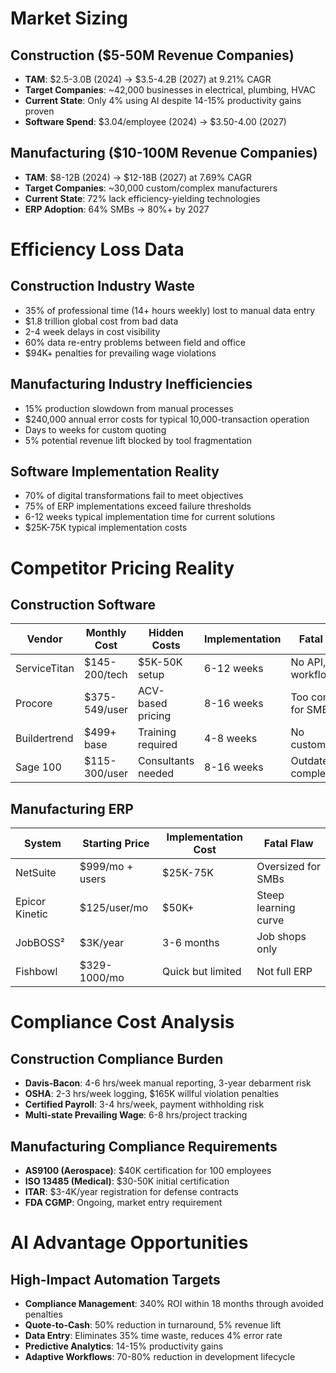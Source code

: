 # Market Sizing

## Construction ($5-50M Revenue Companies)

- **TAM**: $2.5-3.0B (2024) → $3.5-4.2B (2027) at 9.21% CAGR
- **Target Companies**: ~42,000 businesses in electrical, plumbing, HVAC
- **Current State**: Only 4% using AI despite 14-15% productivity gains proven
- **Software Spend**: $3.04/employee (2024) → $3.50-4.00 (2027)

## Manufacturing ($10-100M Revenue Companies)

- **TAM**: $8-12B (2024) → $12-18B (2027) at 7.69% CAGR
- **Target Companies**: ~30,000 custom/complex manufacturers
- **Current State**: 72% lack efficiency-yielding technologies
- **ERP Adoption**: 64% SMBs → 80%+ by 2027

# Efficiency Loss Data

## Construction Industry Waste

- 35% of professional time (14+ hours weekly) lost to manual data entry
- $1.8 trillion global cost from bad data
- 2-4 week delays in cost visibility
- 60% data re-entry problems between field and office
- $94K+ penalties for prevailing wage violations

## Manufacturing Industry Inefficiencies

- 15% production slowdown from manual processes
- $240,000 annual error costs for typical 10,000-transaction operation
- Days to weeks for custom quoting
- 5% potential revenue lift blocked by tool fragmentation

## Software Implementation Reality

- 70% of digital transformations fail to meet objectives
- 75% of ERP implementations exceed failure thresholds
- 6-12 weeks typical implementation time for current solutions
- $25K-75K typical implementation costs

# Competitor Pricing Reality

## Construction Software

| Vendor | Monthly Cost | Hidden Costs | Implementation | Fatal Flaw |
|--------|-------------|-------------|---------------|------------|
| ServiceTitan | $145-200/tech | $5K-50K setup | 6-12 weeks | No API, rigid workflows |
| Procore | $375-549/user | ACV-based pricing | 8-16 weeks | Too complex for SMBs |
| Buildertrend | $499+ base | Training required | 4-8 weeks | No customization |
| Sage 100 | $115-300/user | Consultants needed | 8-16 weeks | Outdated, complex |

## Manufacturing ERP

| System | Starting Price | Implementation Cost | Fatal Flaw |
|--------|---------------|-------------------|------------|
| NetSuite | $999/mo + users | $25K-75K | Oversized for SMBs |
| Epicor Kinetic | $125/user/mo | $50K+ | Steep learning curve |
| JobBOSS² | $3K/year | 3-6 months | Job shops only |
| Fishbowl | $329-1000/mo | Quick but limited | Not full ERP |

# Compliance Cost Analysis

## Construction Compliance Burden

- **Davis-Bacon**: 4-6 hrs/week manual reporting, 3-year debarment risk
- **OSHA**: 2-3 hrs/week logging, $165K willful violation penalties
- **Certified Payroll**: 3-4 hrs/week, payment withholding risk
- **Multi-state Prevailing Wage**: 6-8 hrs/project tracking

## Manufacturing Compliance Requirements

- **AS9100 (Aerospace)**: $40K certification for 100 employees
- **ISO 13485 (Medical)**: $30-50K initial certification
- **ITAR**: $3-4K/year registration for defense contracts
- **FDA CGMP**: Ongoing, market entry requirement

# AI Advantage Opportunities

## High-Impact Automation Targets

- **Compliance Management**: 340% ROI within 18 months through avoided penalties
- **Quote-to-Cash**: 50% reduction in turnaround, 5% revenue lift
- **Data Entry**: Eliminates 35% time waste, reduces 4% error rate
- **Predictive Analytics**: 14-15% productivity gains
- **Adaptive Workflows**: 70-80% reduction in development lifecycle